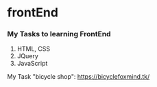 # frontEnd

<h3>My Tasks to learning FrontEnd</h3>

1. HTML, CSS
2. JQuery
3. JavaScript

My Task "bicycle shop": https://bicyclefoxmind.tk/
